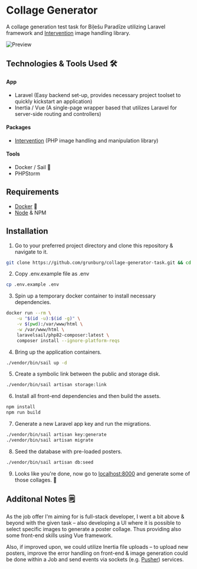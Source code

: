 # Collage Generator

A collage generation test task for Biļešu Paradīze utilizing Laravel framework and [Intervention](https://image.intervention.io/v2) image handling library.

![Preview](https://i.ibb.co/mqsLGtk/collage-generator-preview.gif)

## Technologies & Tools Used 🛠️

#### App
- Laravel (Easy backend set-up, provides necessary project toolset to quickly kickstart an application)
- Inertia / Vue (A single-page wrapper based that utilizes Laravel for server-side routing and controllers)

#### Packages
- [Intervention](https://image.intervention.io/v2) (PHP image handling and manipulation library)

#### Tools
- Docker / Sail 🐳
- PHPStorm

## Requirements
- [Docker](https://www.docker.com/) 🐳
- [Node](https://nodejs.org/) & NPM

## Installation
1. Go to your preferred project directory and clone this repository & navigate to it.
```bash
git clone https://github.com/grunburg/collage-generator-task.git && cd collage-generator-task
```

2. Copy .env.example file as .env 
```bash
cp .env.example .env
```

3. Spin up a temporary docker container to install necessary dependencies.
```bash
docker run --rm \
    -u "$(id -u):$(id -g)" \
    -v $(pwd):/var/www/html \
    -w /var/www/html \
    laravelsail/php82-composer:latest \
    composer install --ignore-platform-reqs
```

4. Bring up the application containers.
```bash
./vendor/bin/sail up -d
```

5. Create a symbolic link between the public and storage disk.
```bash
./vendor/bin/sail artisan storage:link
```

6. Install all front-end dependencies and then build the assets.
```bash
npm install
npm run build
```

7. Generate a new Laravel app key and run the migrations.
```bash
./vendor/bin/sail artisan key:generate
./vendor/bin/sail artisan migrate
```

8. Seed the database with pre-loaded posters.
```bash
./vendor/bin/sail artisan db:seed
```

9. Looks like you're done, now go to [localhost:8000](http://localhost:8000) and generate some of those collages. 🚀

## Additonal Notes 🗒️
As the job offer I'm aiming for is full-stack developer, I went a bit above & beyond with the given task – also developing a UI where it is possible to select specific images to generate a poster collage.
Thus providing also some front-end skills using Vue framework.

Also, if improved upon, we could utilize Inertia file uploads – to upload new posters, improve the error handling on front-end &
image generation could be done within a Job and send events via sockets (e.g. [Pusher](https://pusher.com/)) services.
